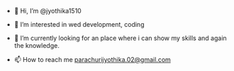 
- 👋 Hi, I’m @jyothika1510
- 👀 I’m interested in wed development, coding
- 🌱 I’m currently looking for an place where i can show my skills and again the knowledge.
  
- 📫 How to reach me parachurijyothika.02@gmail.com


